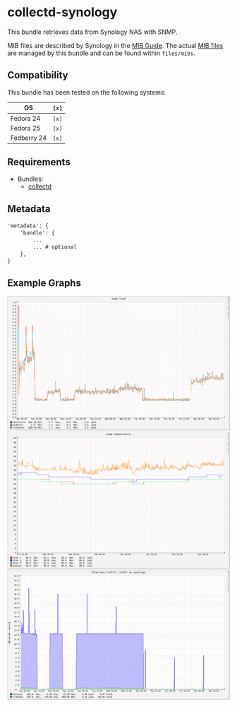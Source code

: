 # collectd-synology

This bundle retrieves data from Synology NAS with SNMP.

MIB files are described by Synology in the [MIB Guide](https://global.download.synology.com/download/Document/MIBGuide/Synology_DiskStation_MIB_Guide.pdf).
The actual [MIB files](http://dedl.synology.com/download/Document/MIBGuide/Synology_MIB_File.zip) are managed by this bundle and can be found within `files/mibs`.

## Compatibility

This bundle has been tested on the following systems:

| OS          | `[x]` |
| ----------- | ----- |
| Fedora 24   | `[x]` |
| Fedora 25   | `[x]` |
| Fedberry 24 | `[x]` |

## Requirements

* Bundles:
  * [collectd](https://github.com/rullmann/bundlewrap-collectd)

## Metadata

    'metadata': {
        'bundle': {
			...
            ... # optional
        },
    }

## Example Graphs

![synology_load](synology_load.png)
![synology_temperature](synology_temperature.png)
![synology_traffic](synology_traffic.png)